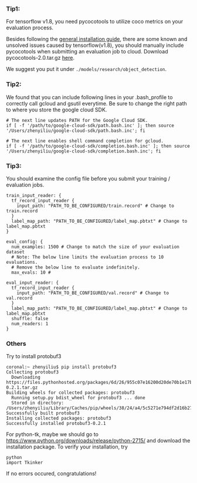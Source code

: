 ### Tip1:

For tensorflow v1.8, you need pycocotools to utilize coco metrics on your evaluation process.

Besides following the [general installation guide](https://github.com/tensorflow/models/blob/master/research/object_detection/g3doc/installation.md), there are some known and unsolved issues caused by tensorflow(v1.8), you should manually include pycocotools when submitting an evaluation job to cloud. Download pycocotools-2.0.tar.gz [here](https://drive.google.com/file/d/1RvJLThYSs7LnOSBN5YyyKo1UhJBrZVOf/view?usp=sharing).

We suggest you put it under `./models/research/object_detection`.

### Tip2:

We found that you can include following lines in your .bash_profile to correctly call gcloud and gsutil everytime. Be sure to change the right path to where you store the google cloud SDK.
```
# The next line updates PATH for the Google Cloud SDK.
if [ -f '/path/to/google-cloud-sdk/path.bash.inc' ]; then source '/Users/zhenyiliu/google-cloud-sdk/path.bash.inc'; fi

# The next line enables shell command completion for gcloud.
if [ -f '/path/to/google-cloud-sdk/completion.bash.inc' ]; then source '/Users/zhenyiliu/google-cloud-sdk/completion.bash.inc'; fi
```

### Tip3:

You should examine the config file before you submit your training / evaluation jobs. 
```
train_input_reader: {
  tf_record_input_reader {
    input_path: "PATH_TO_BE_CONFIGURED/train.record" # Change to train.record
  }
  label_map_path: "PATH_TO_BE_CONFIGURED/label_map.pbtxt" # Change to label_map.pbtxt
}
```
```
eval_config: {
  num_examples: 1500 # Change to match the size of your evaluation dataset
  # Note: The below line limits the evaluation process to 10 evaluations.
  # Remove the below line to evaluate indefinitely.
  max_evals: 10 #

```
```
eval_input_reader: {
  tf_record_input_reader {
    input_path: "PATH_TO_BE_CONFIGURED/val.record" # Change to val.record
  }
  label_map_path: "PATH_TO_BE_CONFIGURED/label_map.pbtxt" # Change to label_map.pbtxt
  shuffle: false
  num_readers: 1
}
```
### Others
Try to install protobuf3
```
coronal:~ zhenyiliu$ pip install protobuf3
Collecting protobuf3
  Downloading https://files.pythonhosted.org/packages/6d/26/955c07e16200d20de70b1e17b246e0574a517b76d6e6393d8ef7ce4f38cd/protobuf3-0.2.1.tar.gz
Building wheels for collected packages: protobuf3
  Running setup.py bdist_wheel for protobuf3 ... done
  Stored in directory: /Users/zhenyiliu/Library/Caches/pip/wheels/38/24/a4/5c5271e794df2d16b27626921dcd437ab75ade71bb5f0f362d
Successfully built protobuf3
Installing collected packages: protobuf3
Successfully installed protobuf3-0.2.1
```
For python-tk, maybe we should go to https://www.python.org/downloads/release/python-2715/ and download the installation package.
To verify your installation, try
```
python
import Tkinker
```
If no errors occured, congratulations!
